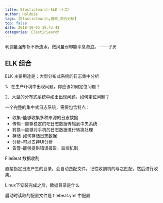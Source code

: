 ```yaml
---
title: ElasticSearch-ELK（十二）
author: HoldDie
tags: [ElasticSearch,搜索,聚合分析]
top: false
date: 2018-10-05 19:43:41
categories: ElasticSearch
---
```




利剑虽强却斩不断流水，微风虽弱却能平息海浪。 ——子房

## ELK 组合

ELK 主要用途是：大型分布式系统的日志集中分析

1、在生产环境中出现问题，你应该如何定位问题？

2、大型的分布式系统中如出出现问题，如何定位问题？

一个完整的集中式日志系统，需要包含特点：

- 收集–能够收集多种来源的日志数据
- 传输—能够稳定的吧日志数据传输到中央系统
- 转换—能够对手机的日志数据进行转换处理
- 存储–如何存储日志数据
- 分析–可以支持UI分析
- 告警–能够提供错误报告，监控机制

FileBeat 数据收割

直接指定日志产生的目录，会自动匹配文件，记性收割机的与之匹配，然后进行收集。

Linux下安装完成之后，数据目录是什么

启动时读取的配置文件是 filebeat.yml 中配置